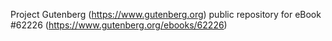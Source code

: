 Project Gutenberg (https://www.gutenberg.org) public repository for eBook #62226 (https://www.gutenberg.org/ebooks/62226)
